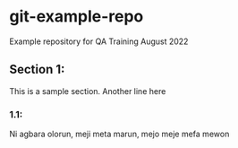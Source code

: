 # git-example-repo
Example repository for QA Training August 2022

## Section 1:
This is a sample section.
Another line here
### 1.1:
Ni agbara olorun, meji meta marun, mejo meje mefa mewon

